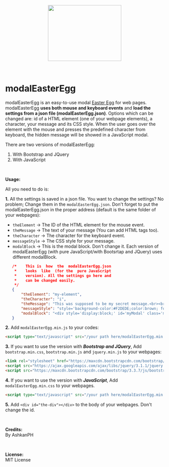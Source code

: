 <p align="center">
  <img width="233" height="177" src="https://user-images.githubusercontent.com/22937754/50697423-7012f300-1057-11e9-913f-dcafe36db058.png">
</p>

<br>

# modalEasterEgg

modalEasterEgg is an easy-to-use modal [Easter Egg](https://en.wikipedia.org/wiki/Easter_egg_%28media%29) for web pages. modalEasterEgg **uses both mouse and keyboard events** and **load the settings from a json file (modalEasterEgg.json)**. Options which can be changed are: id of a HTML element (one of your webpage elements), a character, your message and its CSS style. When the user goes over the element with the mouse and presses the predefined character from keyboard, the hidden message will be showed in a JavaScript modal.

There are two versions of modalEasterEgg:   
   1. With Bootstrap and JQuery    
   2. With JavaScript   

<br>

**Usage:**

All you need to do is:

**1.** All the settings is saved in a json file. You want to change the settings? No problem; Change them in the `modalEasterEgg.json`. Don't forget to put the modalEasterEgg.json in the proper address (default is the same folder of your webpages):

   * `theElement` → The ID of the HTML element for the mouse event.
   * `theMessage` → The text of your message (You can add HTML tags too).
   * `theCharacter` → The character for the keyboard event.
   * `messageStyle` → The CSS style for your message.
   * `modalBlock` → This is the modal block. Don't change it. Each version of modalEasterEgg (with pure JavaScript/with Bootsrtap and JQuery) uses different modalBlock.   

```json
   /*    This is  how  the  modalEasterEgg.json
    *    looks  like  (for the  pure JavaScript
    *    version). All the settings go here and
    *    can be changed easily.
    */
   {
       "theElement": "my-element",
       "theCharacter": "i",
       "theMessage": "This was supposed to be my secret message.<br><br>How did you find it? :D",
       "messageStyle": "style='background-color:#F2DEDE;color:brown; font-size:1.3em; text-align:center;padding:25px;'",
       "modalBlock": "<div style='display:block;' id='myModal' class='modal'><div class='modal-content'  ><span class='close' onclick='this.parentElement.parentElement.style.display = \"none\";'>×</span><p>the message</p></div></div>"
   }
   ```

**2.** Add `modalEasterEgg.min.js` to your codes:
   ```html
   <script type="text/javascript" src="/your path here/modalEasterEgg.min.js"></script>
   ```

**3.** If you want to use the version with _**Bootstrap and JQuery**_, Add `bootstrap.min.css`, `bootstrap.min.js` and `jquery.min.js` to your webpages:

   ```html
   <link rel="stylesheet" href="https://maxcdn.bootstrapcdn.com/bootstrap/3.3.7/css/bootstrap.min.css">
   <script src="https://ajax.googleapis.com/ajax/libs/jquery/3.1.1/jquery.min.js"></script>
   <script src="https://maxcdn.bootstrapcdn.com/bootstrap/3.3.7/js/bootstrap.min.js"></script>
   ```

**4.** If you want to use the version with _**JavaScript**_, Add `modalEasterEgg.min.css` to your webpages.

   ```html
   <script type="text/javascript" src="/your path here/modalEasterEgg.min.css"></script>
   ```

**5.** Add `<div id="the-div"></div>` to the body of your webpages. Don't change the id.     

<br>

**Credits:**  
By AshkanPH

<br>

**License:**  
MIT License

<br>
